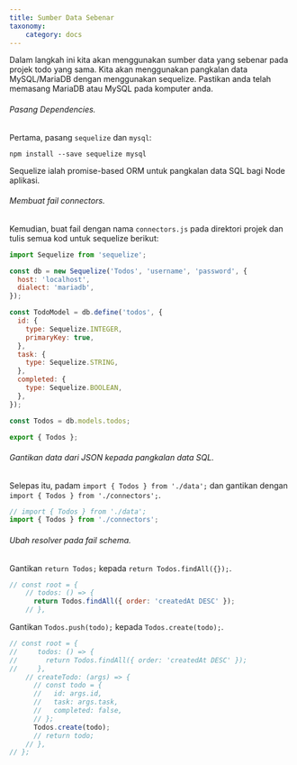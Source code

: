 ```yaml
---
title: Sumber Data Sebenar
taxonomy:
    category: docs
---
```


Dalam langkah ini kita akan menggunakan sumber data yang sebenar pada projek todo yang sama. Kita akan menggunakan pangkalan data MySQL/MariaDB dengan menggunakan sequelize. Pastikan anda telah memasang MariaDB atau MySQL pada komputer anda.

###### Pasang Dependencies.
Pertama, pasang ```sequelize``` dan ```mysql```:
```
npm install --save sequelize mysql
```
Sequelize ialah promise-based ORM untuk pangkalan data SQL bagi Node aplikasi.

###### Membuat fail connectors.
Kemudian, buat fail dengan nama ```connectors.js``` pada direktori projek dan tulis semua kod untuk sequelize berikut:
```javascript
import Sequelize from 'sequelize';

const db = new Sequelize('Todos', 'username', 'password', {
  host: 'localhost',
  dialect: 'mariadb',
});

const TodoModel = db.define('todos', {
  id: {
    type: Sequelize.INTEGER,
    primaryKey: true,
  },
  task: {
    type: Sequelize.STRING,
  },
  completed: {
    type: Sequelize.BOOLEAN,
  },
});

const Todos = db.models.todos;

export { Todos };
```

###### Gantikan data dari JSON kepada pangkalan data SQL.
Selepas itu, padam ```import { Todos } from './data';``` dan gantikan dengan ```import { Todos } from './connectors';```.
```javascript
// import { Todos } from './data';
import { Todos } from './connectors';
```

###### Ubah resolver pada fail schema.
Gantikan ```return Todos;``` kepada ```return Todos.findAll({});```.
```javascript
// const root = {
    // todos: () => {
      return Todos.findAll({ order: 'createdAt DESC' });
    // },
```

Gantikan ```Todos.push(todo);``` kepada ```Todos.create(todo);```.
```javascript
// const root = {
//     todos: () => {
//       return Todos.findAll({ order: 'createdAt DESC' });
//     },
    // createTodo: (args) => {
      // const todo = {
      //   id: args.id,
      //   task: args.task,
      //   completed: false,
      // };
      Todos.create(todo);
      // return todo;
    // },
// };
```
